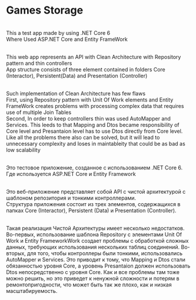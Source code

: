 # Games Storage

<br/> This a test app made by using .NET Core 6
<br/> Where Used ASP.NET Core and Entity FrameWork

<br/> This web app represents an API with Clean Architecture with Repository pattern and thin controllers
<br/> App structure consists of three element contained in folders Core (Interactor), Persistent(Data) and Presentation (Controller)

<br/> Such implementation of Clean Architecture has few flaws
<br/> First, using Repository pattern with Unit Of Work elements and Entity FrameWork creates problems with processing complex data that requires use of multiple Join Tables
<br/> Second, In order to keep controllers thin was used AutoMapper and Services. This leeds to that Mapping and Dtos became responsibility of Core level and Presantaion level has to use Dtos directly from Core level.
<br/> Like all the problems there also can be solved, but it will lead to unnecessary complexity and loses in maintableity that could be as bad as low scalability


<br/>Это тестовое приложение, созданное с использованием .NET Core 6.
<br/>Где используется ASP.NET Core и Entity Framework


<br/>Это веб-приложение представляет собой API с чистой архитектурой с шаблоном репозитория и тонкими контроллерами.
<br/>Структура приложения состоит из трех элементов, содержащихся в папках Core (Interactor), Persistent (Data) и Presentation (Controller).

<br/>Такая реализация Чистой Архитектуры имеет несколько недостатков.
Во-первых, использование шаблона Repository с элементами Unit Of Work и Entity FrameworkWork создает проблемы с обработкой сложных данных, требующих использования нескольких таблиц соединений.
Во-вторых, для того, чтобы контроллеры были тонкими, использовались AutoMapper и Services. Это приводит к тому, что Mapping и Dtos стали обязанностью уровня Core, а уровень Presantaion должен использовать Dtos непосредственно с уровня Core.
Как и все проблемы там тоже можно решить, но это приведет к ненужной сложности и потерям в ремонтопригодности, что может быть так же плохо, как и низкая масштабируемость.
